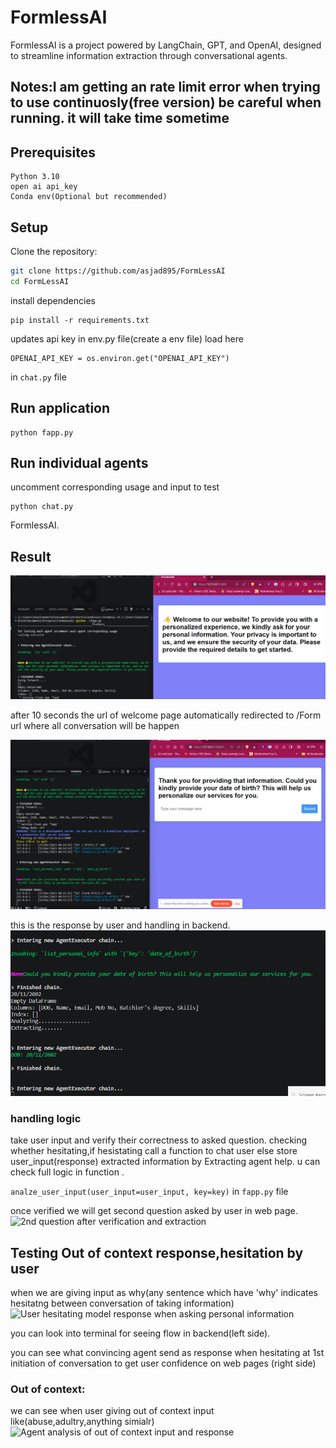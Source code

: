 # FormlessAI

FormlessAI is a project powered by LangChain, GPT, and OpenAI, designed to streamline information extraction through conversational agents.

## Notes:I am getting an rate limit error when trying to use continuosly(free version) be careful when running. it will take time sometime

## Prerequisites

```
Python 3.10
open ai api_key
Conda env(Optional but recommended)
```

## Setup

Clone the repository:

   ```bash
   git clone https://github.com/asjad895/FormLessAI
   cd FormLessAI
   ```

install dependencies

```
pip install -r requirements.txt
```
updates api key in env.py file(create a env file)
load here

```
OPENAI_API_KEY = os.environ.get("OPENAI_API_KEY")
```

in ```chat.py``` file

## Run application

```
python fapp.py
```

## Run individual agents

uncomment corresponding usage and input to test

```
python chat.py
```

FormlessAI.

## Result

![Welcome message by Initiator Agent](./webpage_result/initiatiator.png)

after 10 seconds the url of welcome page automatically redirected to /Form url where all conversation will be happen

![1st question asked by Taker Agent](./webpage_result/1st_q.png)

this is the response by user and handling in backend.
![Handling user response of 1st question](./webpage_result/1st_q_handling_backend.png)

### handling logic

take user input and verify their correctness to asked question.
checking whether hesitating,if hesistating call a function to chat user else store user_input(response)
extracted information by Extracting agent help.
u can check full logic in function  .

```analze_user_input(user_input=user_input, key=key)```
in ```fapp.py``` file

once verified we will get second question asked by user in web page.
![2nd question after verification and extraction](./webpage_result/2nd_q.png)

## Testing Out of context response,hesitation by user

when we are giving input as why(any sentence which have 'why' indicates hesitatng between conversation of taking information)
![User hesitating model response when asking personal information](./webpage_result/hesitating_why.png)

you can look into terminal for seeing flow in backend(left side).

you can see what convincing agent send as response when hesitating at 1st initiation of conversation to get user confidence  on web pages (right side)

### Out of context:

we can see when user giving out of context input like(abuse,adultry,anything simialr)
![Agent analysis of out of context input and response](./webpage_result/2nd_q.png)